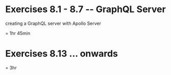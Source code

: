 # Exercises 8.1 - 8.7 -- GraphQL Server

creating a GraphQL server with Apollo Server

= 1hr 45min

# Exercises 8.13 ... onwards

= 3hr
